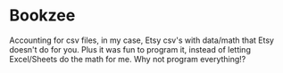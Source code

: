 # Bookzee
Accounting for csv files, in my case, Etsy csv's with data/math that Etsy doesn't do for you. Plus it was fun to program it, instead of letting Excel/Sheets do the math for me. Why not program everything!?
